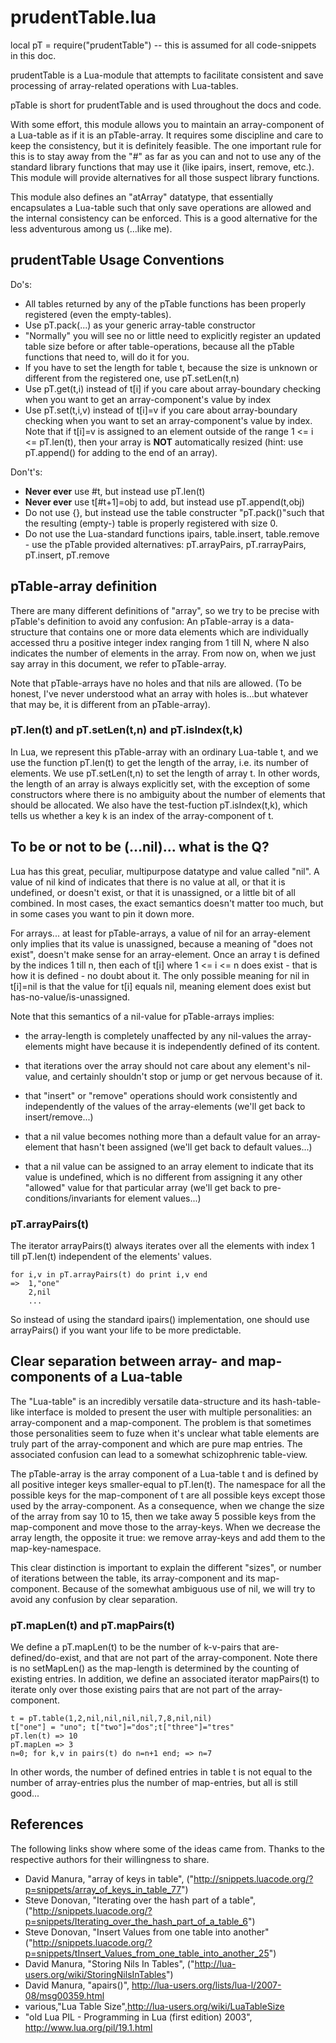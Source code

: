 prudentTable.lua
================

local pT = require("prudentTable")  -- this is assumed for all code-snippets in this doc.

prudentTable is a Lua-module that attempts to facilitate consistent and save processing of array-related operations with Lua-tables.

pTable is short for prudentTable and is used throughout the docs and code.

With some effort, this module allows you to maintain an array-component of a Lua-table as if it is an pTable-array. It requires some discipline and care to keep the consistency, but it is definitely feasible. The one important rule for this is to stay away from the "#" as far as you can and not to use any of the standard library functions that may use it (like ipairs, insert, remove, etc.). This module will provide alternatives for all those suspect library functions.

This module also defines an "atArray" datatype, that essentially encapsulates a Lua-table such that only save operations are allowed and the internal consistency can be enforced. This is a good alternative for the less adventurous among us (...like me).

prudentTable Usage Conventions
-------------------------

Do's:

*  All tables returned by any of the pTable functions has been properly registered (even the empty-tables).
*  Use pT.pack(...) as your generic array-table constructor
*  "Normally" you will see no or little need to explicitly register an updated table size before or after table-operations, because all the pTable functions that need to, will do it for you.
*  If you have to set the length for table t, because the size is unknown or different from the registered one, use pT.setLen(t,n)
*  Use pT.get(t,i) instead of t[i] if you care about array-boundary checking when you want to get an array-component's value by index
*  Use pT.set(t,i,v) instead of t[i]=v if you care about array-boundary checking when you want to set an array-component's value by index. Note that if t[i]=v is assigned to an element outside of the range 1 <= i <= pT.len(t), then your array is **NOT** automatically resized (hint: use pT.append() for adding to the end of an array).

Don't's:

*  **Never ever** use #t, but instead use pT.len(t)
*  **Never ever** use t[#t+1]=obj to add, but instead use pT.append(t,obj)
*  Do not use {}, but instead use the table constructer "pT.pack()"such that the resulting (empty-) table is properly registered with size 0.
*  Do not use the Lua-standard functions ipairs, table.insert, table.remove - use the pTable provided alternatives: pT.arrayPairs, pT.rarrayPairs, pT.insert, pT.remove

pTable-array definition
-----------------------------

There are many different definitions of "array", so we try to be precise with pTable's definition to avoid any confusion: An pTable-array is a data-structure that contains one or more data elements which are individually accessed thru a positive integer index ranging from 1 till N, where N also indicates the number of elements in the array. From now on, when we just say array in this document, we refer to pTable-array.

Note that pTable-arrays have no holes and that nils are allowed. (To be honest, I've never understood what an array with holes is...but whatever that may be, it is different from an pTable-array).

### pT.len(t) and pT.setLen(t,n) and pT.isIndex(t,k)
In Lua, we represent this pTable-array with an ordinary Lua-table t, and we use the function pT.len(t) to get the length of the array, i.e. its number of elements. We use pT.setLen(t,n) to set the length of array t. In other words, the length of an array is always explicitly set, with the exception of some constructors where there is no ambiguity about the number of elements that should be allocated.
We also have the test-fuction pT.isIndex(t,k), which tells us whether a key k is an index of the array-component of t.

To be or not to be (...nil)... what is the Q?
---------------------------------------------

Lua has this great, peculiar, multipurpose datatype and value called "nil". A value of nil kind of indicates that there is no value at all, or that it is undefined, or doesn't exist, or that it is unassigned, or a little bit of all combined. In most cases, the exact semantics doesn't matter too much, but in some cases you want to pin it down more. 

For arrays... at least for pTable-arrays, a value of nil for an array-element only implies that its value is unassigned, because a meaning of "does not exist", doesn't make sense for an array-element. Once an array t is defined by the indices 1 till n, then each of t[i] where 1 <= i <= n does exist - that is how it is defined - no doubt about it. The only possible meaning for nil in t[i]=nil is that the value for t[i] equals nil, meaning element does exist but has-no-value/is-unassigned.

Note that this semantics of a nil-value for pTable-arrays implies:

*  the array-length is completely unaffected by any nil-values the array-elements might have because it is independently defined of its content.

*  that iterations over the array should not care about any element's nil-value, and certainly shouldn't stop or jump or get nervous because of it.

*  that "insert" or "remove" operations should work consistently and independently of the values of the array-elements (we'll get back to insert/remove...)

*  that a nil value becomes nothing more than a default value for an array-element that hasn't been assigned (we'll get back to default values...)

*  that a nil value can be assigned to an array element to indicate that its value is undefined, which is no different from assigning it any other "allowed" value for that particular array (we'll get back to pre-conditions/invariants for element values...)

### pT.arrayPairs(t)
The iterator arrayPairs(t) always iterates over all the elements with index 1 till pT.len(t) independent of the elements' values.

	for i,v in pT.arrayPairs(t) do print i,v end
	=>  1,"one"
	    2,nil
	    ...
	
So instead of using the standard ipairs() implementation, one should use arrayPairs() if you want your life to be more predictable.

Clear separation between array- and map-components of a Lua-table
-----------------------------------------------------------------

The "Lua-table" is an incredibly versatile data-structure and its hash-table-like interface is molded to present the user with multiple personalities: an array-component and a map-component. The problem is that sometimes those personalities seem to fuze when it's unclear what table elements are truly part of the array-component and which are pure map entries. The associated confusion can lead to a somewhat schizophrenic table-view. 

The pTable-array is the array component of a Lua-table t and is defined by all positive integer keys smaller-equal to pT.len(t). The namespace for all the possible keys for the map-component of t are all possible keys except those used by the array-component. 
As a consequence, when we change the size of the array from say 10 to 15, then we take away 5 possible keys from the map-component and move those to the array-keys. When we decrease the array length, the opposite it true: we remove array-keys and add them to the map-key-namespace.

This clear distinction is important to explain the different "sizes", or number of iterations between the table, its array-component and its map-component. Because of the somewhat ambiguous use of nil, we will try to avoid any confusion by clear separation.

### pT.mapLen(t) and pT.mapPairs(t)
We define a pT.mapLen(t) to be the number of k-v-pairs that are-defined/do-exist, and that are not part of the array-component. Note there is no setMapLen() as the map-length is determined by the counting of existing entries.
In addition, we define an associated iterator mapPairs(t) to iterate only over those existing pairs that are not part of the array-component.

    t = pT.table(1,2,nil,nil,nil,nil,7,8,nil,nil)
    t["one"] = "uno"; t["two"]="dos";t["three"]="tres"
    pT.len(t) => 10
    pT.mapLen => 3
    n=0; for k,v in pairs(t) do n=n+1 end; => n=7

In other words, the number of defined entries in table t is not equal to the number of array-entries plus the number of map-entries, but all is still good...

References
----------
The following links show where some of the ideas came from. Thanks to the respective authors for their willingness to share.

*  David Manura, "array of keys in table", ("http://snippets.luacode.org/?p=snippets/array_of_keys_in_table_77")
*  Steve Donovan, "Iterating over the hash part of a table", ("http://snippets.luacode.org/?p=snippets/Iterating_over_the_hash_part_of_a_table_6") 
*  Steve Donovan, "Insert Values from one table into another" ("http://snippets.luacode.org/?p=snippets/tInsert_Values_from_one_table_into_another_25")
*  David Manura, "Storing Nils In Tables", ("http://lua-users.org/wiki/StoringNilsInTables")
*  David Manura, "apairs()", http://lua-users.org/lists/lua-l/2007-08/msg00359.html
* various,"Lua Table Size",http://lua-users.org/wiki/LuaTableSize
*  "old Lua PIL - Programming in Lua (first edition) 2003", http://www.lua.org/pil/19.1.html
